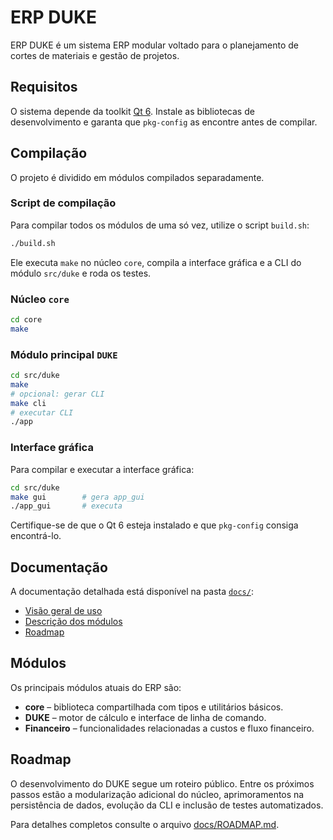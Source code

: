 # ERP DUKE

ERP DUKE é um sistema ERP modular voltado para o planejamento de cortes de materiais e gestão de projetos.

## Requisitos

O sistema depende da toolkit [Qt 6](https://www.qt.io/qt-6).
Instale as bibliotecas de desenvolvimento e garanta que `pkg-config`
as encontre antes de compilar.

## Compilação

O projeto é dividido em módulos compilados separadamente.

### Script de compilação

Para compilar todos os módulos de uma só vez, utilize o script `build.sh`:

```sh
./build.sh
```

Ele executa `make` no núcleo `core`, compila a interface gráfica e a CLI do módulo `src/duke` e roda os testes.

### Núcleo `core`

```sh
cd core
make
```

### Módulo principal `DUKE`

```sh
cd src/duke
make
# opcional: gerar CLI
make cli
# executar CLI
./app
```

### Interface gráfica

Para compilar e executar a interface gráfica:

```sh
cd src/duke
make gui        # gera app_gui
./app_gui       # executa
```

Certifique-se de que o Qt 6 esteja instalado e que `pkg-config` consiga encontrá-lo.

## Documentação

A documentação detalhada está disponível na pasta [`docs/`](docs/):

- [Visão geral de uso](docs/USAGE.md)
- [Descrição dos módulos](docs/MODULES.md)
- [Roadmap](docs/ROADMAP.md)

## Módulos

Os principais módulos atuais do ERP são:

- **core** – biblioteca compartilhada com tipos e utilitários básicos.
- **DUKE** – motor de cálculo e interface de linha de comando.
- **Financeiro** – funcionalidades relacionadas a custos e fluxo financeiro.

## Roadmap

O desenvolvimento do DUKE segue um roteiro público. Entre os próximos passos estão a modularização adicional do núcleo, aprimoramentos na persistência de dados, evolução da CLI e inclusão de testes automatizados.

Para detalhes completos consulte o arquivo [docs/ROADMAP.md](docs/ROADMAP.md).

